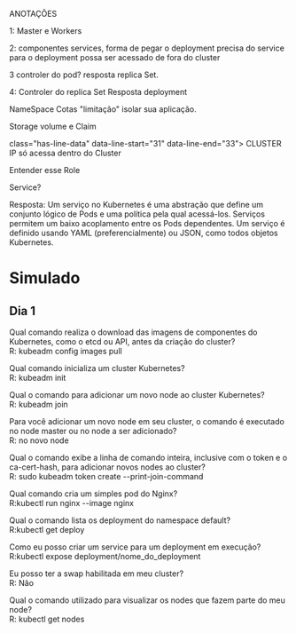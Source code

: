 <p class="has-line-data" data-line-start="31" data-line-end="33">ANOTAÇÕES<br>
<p class="has-line-data" data-line-start="31" data-line-end="33">1: Master e Workers <br>
<p class="has-line-data" data-line-start="31" data-line-end="33">2: componentes services, forma de pegar o deployment precisa do service para o deployment possa ser acessado de fora do cluster<br>
<p class="has-line-data" data-line-start="31" data-line-end="33"> 3 controler do pod? resposta replica Set.<br>
<p class="has-line-data" data-line-start="31" data-line-end="33"> 4: Controler do replica Set Resposta deployment<br>
<p class="has-line-data" data-line-start="31" data-line-end="33"> NameSpace Cotas "limitação" isolar sua aplicação.<br>
<p class="has-line-data" data-line-start="31" data-line-end="33"> Storage volume e Claim  <br>
<p class="has-line-data" data-line-start="31" data-line-end="33"> class="has-line-data" data-line-start="31" data-line-end="33"> CLUSTER IP só acessa dentro do Cluster<br>
<p class="has-line-data" data-line-start="31" data-line-end="33"> Entender esse Role<br>
<p class="has-line-data" data-line-start="31" data-line-end="33"> Service?<br>
<p class="has-line-data" data-line-start="31" data-line-end="33">Resposta: Um serviço no Kubernetes é uma abstração que define um conjunto lógico de Pods e uma política pela qual acessá-los. Serviços permitem um baixo acoplamento entre os Pods      dependentes. Um serviço é definido usando YAML (preferencialmente) ou JSON, como todos objetos Kubernetes.<br>


<h1 class="code-line" data-line-start=0 data-line-end=1 ><a id="Simulado_0"></a>Simulado</h1>
<h2 class="code-line" data-line-start=1 data-line-end=2 ><a id="Dia_1_1"></a>Dia 1</h2>
<p class="has-line-data" data-line-start="4" data-line-end="6">Qual comando realiza o download das imagens de componentes do Kubernetes, como o etcd ou API, antes da criação do cluster?<br>
R: kubeadm config images pull</p>
<p class="has-line-data" data-line-start="7" data-line-end="9">Qual comando inicializa um cluster Kubernetes?<br>
R: kubeadm init</p>
<p class="has-line-data" data-line-start="10" data-line-end="12">Qual o comando para adicionar um novo node ao cluster Kubernetes?<br>
R: kubeadm join</p>
<p class="has-line-data" data-line-start="13" data-line-end="15">Para você adicionar um novo node em seu cluster, o comando é executado no node master ou no node a ser adicionado?<br>
R: no novo node</p>
<p class="has-line-data" data-line-start="16" data-line-end="18">Qual o comando exibe a linha de comando inteira, inclusive com o token e o ca-cert-hash, para adicionar novos nodes ao cluster?<br>
R: sudo kubeadm token create --print-join-command</p>
<p class="has-line-data" data-line-start="19" data-line-end="21">Qual comando cria um simples pod do Nginx?<br>
R:kubectl run nginx --image nginx</p>
<p class="has-line-data" data-line-start="22" data-line-end="24">Qual o comando lista os deployment do namespace default?<br>
R:kubectl get deploy</p>
<p class="has-line-data" data-line-start="25" data-line-end="27">Como eu posso criar um service para um deployment em execução?<br>
R:kubectl expose deployment/nome_do_deployment</p>
<p class="has-line-data" data-line-start="28" data-line-end="30">Eu posso ter a swap habilitada em meu cluster?<br>
R: Não</p>
<p class="has-line-data" data-line-start="31" data-line-end="33">Qual o comando utilizado para visualizar os nodes que fazem parte do meu node?<br>
R: kubectl get nodes</p>
